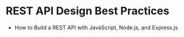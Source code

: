 <h1> REST API Design Best Practices </h1> 
<ul>
<li>How to Build a REST API with JavaScript, Node.js, and Express.js</li>
</ul>